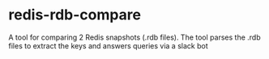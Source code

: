 # redis-rdb-compare
A tool for comparing 2 Redis snapshots (.rdb files). The tool parses the .rdb files to extract the keys and answers queries via a slack bot
